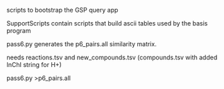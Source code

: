 
scripts to bootstrap the GSP query app

SupportScripts contain scripts that build ascii tables used by the basis program

pass6.py generates the p6_pairs.all similarity matrix.

  needs reactions.tsv and new_compounds.tsv (compounds.tsv with added InChI string for H+)

  pass6.py >p6_pairs.all

